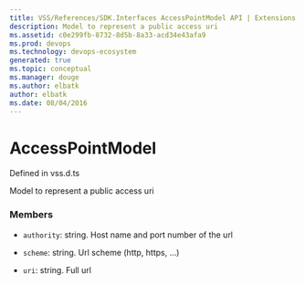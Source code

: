 ```yaml
---
title: VSS/References/SDK.Interfaces AccessPointModel API | Extensions for Visual Studio Team Services
description: Model to represent a public access uri
ms.assetid: c0e299fb-8732-8d5b-8a33-acd34e43afa9
ms.prod: devops
ms.technology: devops-ecosystem
generated: true
ms.topic: conceptual
ms.manager: douge
ms.author: elbatk
author: elbatk
ms.date: 08/04/2016
---
```


# AccessPointModel

Defined in vss.d.ts


Model to represent a public access uri 

### Members

* `authority`: string. Host name and port number of the url

* `scheme`: string. Url scheme (http, https, ...)

* `uri`: string. Full url

